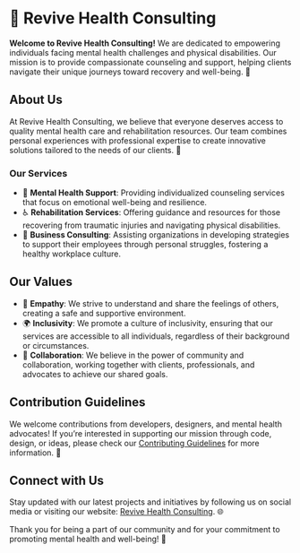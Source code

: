 # 🌿 Revive Health Consulting

**Welcome to Revive Health Consulting!** We are dedicated to empowering individuals facing mental health challenges and physical disabilities. Our mission is to provide compassionate counseling and support, helping clients navigate their unique journeys toward recovery and well-being. 🌈

## About Us

At Revive Health Consulting, we believe that everyone deserves access to quality mental health care and rehabilitation resources. Our team combines personal experiences with professional expertise to create innovative solutions tailored to the needs of our clients. 🤝

### Our Services

- 🧠 **Mental Health Support**: Providing individualized counseling services that focus on emotional well-being and resilience.
- ♿ **Rehabilitation Services**: Offering guidance and resources for those recovering from traumatic injuries and navigating physical disabilities.
- 🏢 **Business Consulting**: Assisting organizations in developing strategies to support their employees through personal struggles, fostering a healthy workplace culture.

## Our Values

- 💖 **Empathy**: We strive to understand and share the feelings of others, creating a safe and supportive environment.
- 🌍 **Inclusivity**: We promote a culture of inclusivity, ensuring that our services are accessible to all individuals, regardless of their background or circumstances.
- 🤝 **Collaboration**: We believe in the power of community and collaboration, working together with clients, professionals, and advocates to achieve our shared goals.

## Contribution Guidelines

We welcome contributions from developers, designers, and mental health advocates! If you’re interested in supporting our mission through code, design, or ideas, please check our [Contributing Guidelines](link-to-contributing-file) for more information. 🌟

## Connect with Us

Stay updated with our latest projects and initiatives by following us on social media or visiting our website: [Revive Health Consulting](https://www.revivehealthconsulting.org/). 🌐

Thank you for being a part of our community and for your commitment to promoting mental health and well-being! 🙌

